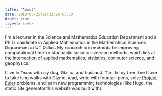 ```yaml
---
title: "About"
date: 2018-05-25T19:32:26-05:00
draft: true
layout: index
---
```


I'm a lecturer in the Science and Mathematics Education Department
and a Ph.D. candidate in Applied Mathematics in the Mathematical Sciences
Department at UT Dallas. My research is in methods for improving computational
time for stochastic seismic inversion methods, which
lies at the intersection of 
applied mathematics, statistics, computer science, and 
geophysics.

I live in Texas with my dog, Gizmo, and husband, Tim. In my free
time I love to take long walks with Gizmo, read, write with fountain pens, solve 
[Project Euler](https://projecteuler.net/) problems, and learn new programming technologies (like
Hugo, the static site generator this website was built with).
